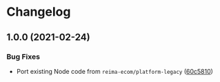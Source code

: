 # Changelog

## 1.0.0 (2021-02-24)


### Bug Fixes

* Port existing Node code from `reima-ecom/platform-legacy` ([60c5810](https://www.github.com/reima-ecom/netlify-plugin-refresh-algolia/commit/60c58101644b41288925779f30733ee4a1fe4647))
